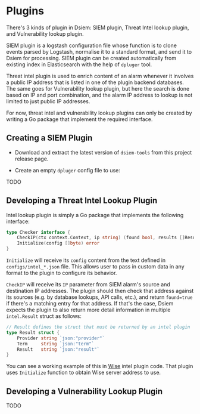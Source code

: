 # Plugins

There's 3 kinds of plugin in Dsiem: SIEM plugin, Threat Intel lookup plugin, and Vulnerability lookup plugin.

SIEM plugin is a logstash configuration file whose function is to clone events parsed by Logstash, normalise it to a standard format, and send it to Dsiem for processing. SIEM plugin can be created automatically from existing index in Elasticsearch with the help of  `dpluger` tool.

Threat intel plugin is used to enrich content of an alarm whenever it involves a public IP address that is listed in one of the plugin backend databases. The same goes for Vulnerability lookup plugin, but here the search is done based on IP and port combination, and the alarm IP address to lookup is not limited to just public IP addresses.

For now, threat intel and vulnerability lookup plugins can only be created by writing a Go package that implement the required interface.

## Creating a SIEM Plugin

* Download and extract the latest version of `dsiem-tools` from this project release page.

* Create an empty `dpluger` config file to use:

TODO

## Developing a Threat Intel Lookup Plugin

Intel lookup plugin is simply a Go package that implements the following interface:
```go
type Checker interface {
	CheckIP(ctx context.Context, ip string) (found bool, results []Result, err error)
	Initialize(config []byte) error
}
```

`Initialize` will receive its `config` content from the text defined in `configs/intel_*.json` file. This allows user to pass in
custom data in any format to the plugin to configure its behavior.

`CheckIP` will receive its `IP` parameter from SIEM alarm's source and destination IP addresses. The plugin should then check that address against its sources (e.g. by database lookups, API calls, etc.), and return `found=true` if there's a matching entry for that address. If that's the case, Dsiem expects the plugin to also return more detail information in multiple `intel.Result` struct as follows:

```go
// Result defines the struct that must be returned by an intel plugin
type Result struct {
	Provider string `json:"provider"`
	Term     string `json:"term"`
	Result   string `json:"result"`
}
```

You can see a working example of this in [Wise](https://github.com/defenxor/dsiem/blob/master/internal/pkg/plugin/wise/wise.go) intel plugin code. That plugin uses `Initialize` function to obtain Wise server address to use.



## Developing a Vulnerability Lookup Plugin

TODO
